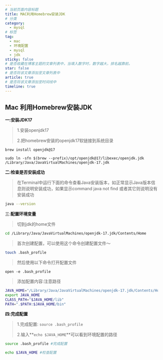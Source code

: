 ```yaml
---
# 当前页面内容标题
title: MAC利用Homebrew安装JDK
# 分类
category:
  - mysql
# 标签
tag: 
  - mac
  - 环境配置
  - mysql
  - jdk
sticky: false
# 是否收藏在博客主题的文章列表中，当填入数字时，数字越大，排名越靠前。
star: false
# 是否将该文章添加至文章列表中
article: true
# 是否将该文章添加至时间线中
timeline: true
---
```


## Mac 利用Homebrew安装JDK

**一:安装JDK17**

> 1.安装openjdk17
>
> 2.把homebrew安装的openjdk17软链接到系统目录

```shell
brew install openjdk@17  

sudo ln -sfn $(brew --prefix)/opt/openjdk@17/libexec/openjdk.jdk /Library/Java/JavaVirtualMachines/openjdk-17.jdk 
```

**二:检查是否安装成功**

> 在Terminal中运行下面的命令查看Java安装版本，如正常显示Java版本信息则说明安装成功，如果显示command java not find 或者其它则说明没有安装成功

```bash
java --version
```

三:**配置环境变量**

> 切到jdk的home文件

```bash
cd /Library/Java/JavaVirtualMachines/openjdk-17.jdk/Contents/Home
```

> 首次创建配置，可以使用这个命令创建配置文件～

```bash
touch .bash_profile
```

> 然后使用以下命令打开配置文件

```text
open -e .bash_profile
```

> 添加配置内容:注意路径

```bash
JAVA_HOME="/Library/Java/JavaVirtualMachines/openjdk-17.jdk/Contents/Home"
export JAVA_HOME
CLASS_PATH="$JAVA_HOME/lib"
PATH=".$PATH:$JAVA_HOME/bin"
```

**四:完成配置**

> 1.完成配置:	`source .bash_profile`
>
> 2.输入**`echo $JAVA_HOME`**可以看到环境配置的路径

```bash
source .bash_profile #完成配置

echo $JAVA_HOME #检查配置
```